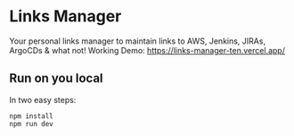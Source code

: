 # Links Manager

Your personal links manager to maintain links to AWS, Jenkins, JIRAs, ArgoCDs & what not!
Working Demo: https://links-manager-ten.vercel.app/

## Run on you local

In two easy steps:

```
npm install
npm run dev
```

